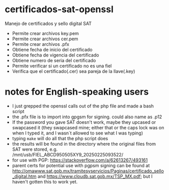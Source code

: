 certificados-sat-openssl
========================

Manejo de certificados y sello digital SAT

- Permite crear archivos key.pem
- Permite crear archivos cer.pem
- Permite crear archivos .pfx
- Obtiene fecha de inicio del certificado
- Obtiene fecha de vigencia del certificado
- Obtiene numero de seria del certificado
- Permite verificar si un certificado no es una fiel
- Verifica que el certificado(.cer) sea pareja de la llave(.key)

# notes for English-speaking users

* I just grepped the openssl calls out of the php file and made a bash script
* the .pfx file is to import into gpgsm for signing. could also name as .p12
* If the password you gave SAT doesn't work, maybe they upcased or swapcased it
  (they swapcased mine; either that or the caps lock was on when I typed it,
   and I wasn´t allowed to see what I was typing)
* typing `make` will do all that the php script does
* the results will be found in the directory where the original files from
  SAT were stored, e.g. /mnt/usb/FIEL_ABCD950505XY9_20250225093522/
* for use with PGP: <https://stackoverflow.com/a/62613267/493161>
* parent certs for potential use with pgpsm signing can be found at <http://omawww.sat.gob.mx/tramitesyservicios/Paginas/certificado_sello_digital.htm> and <https://www.cloudb.sat.gob.mx/TSP_MX.pdf>; but I haven't gotten this to work yet.
